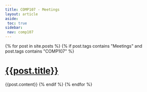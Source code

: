 ```yaml
---
title: COMP107 - Meetings
layout: article
aside:
 toc: true
sidebar:
 nav: comp107
---
```

{% for post in site.posts %}
{% if post.tags contains "Meetings" and post.tags contains "COMP107" %}
# [{{post.title}}]({{site.baseurl}}{{post.url}})
{{post.content}}
{% endif %}
{% endfor %}
